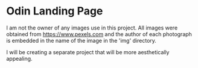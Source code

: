# Odin Landing Page
I am not the owner of any images use in this project.
All images were obtained from https://www.pexels.com and the author of each photograph
is embedded in the name of the image in the 'img' directory.

I will be creating a separate project that will be more aesthetically appealing.

